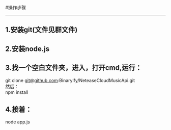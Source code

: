 #操作步骤  

---
## 1.安装git(文件见群文件)  
## 2.安装node.js
## 3.找一个空白文件夹，进入，打开cmd,运行：  
git clone git@github.com:Binaryify/NeteaseCloudMusicApi.git   
然后：  
npm install  
## 4.接着：
node app.js  
